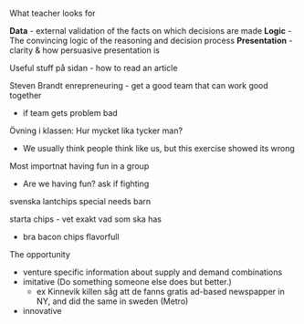 What teacher looks for

**Data** - external validation of the facts on which decisions are made
**Logic** - The convincing logic of the reasoning and decision process
**Presentation** - clarity & how persuasive presentation is

Useful stuff på sidan - how to read an article

Steven Brandt enrepreneuring - get a good team that can work good together
- if team gets problem bad

Övning i klassen: Hur mycket lika tycker man?
- We usually think people think like us, but this exercise showed its wrong

Most importnat having fun in a group
- Are we having fun? ask if fighting

svenska lantchips special needs barn

starta chips - vet exakt vad som ska has
- bra bacon chips
	flavorfull


The opportunity
- venture specific information about supply and demand combinations
- imitative (Do something someone else does but better.)
	- ex Kinnevik killen såg att de fanns gratis ad-based newspapper in NY, and did the same in sweden (Metro)
- innovative

